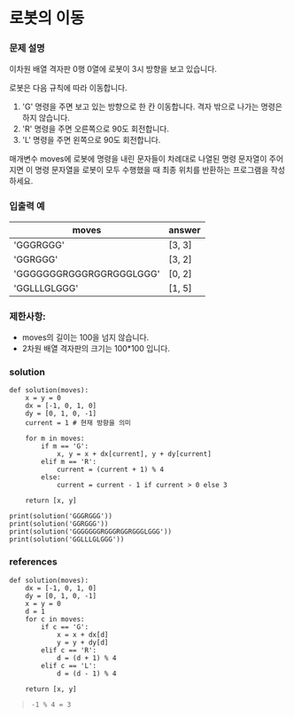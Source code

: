 # 로봇의 이동 

### 문제 설명
이차원 배열 격자판 0행 0열에 로봇이 3시 방향을 보고 있습니다.

로봇은 다음 규칙에 따라 이동합니다.

1. 'G' 명령을 주면 보고 있는 방향으로 한 칸 이동합니다. 격자 밖으로 나가는 명령은 하지 않습니다.
2. 'R' 명령을 주면 오른쪽으로 90도 회전합니다.
3. 'L' 명령을 주면 왼쪽으로 90도 회전합니다.

매개변수 moves에 로봇에 명령을 내린 문자들이 차례대로 나열된 명령 문자열이 주어지면 
이 명령 문자열을 로봇이 모두 수행했을 때 최종 위치를 반환하는 프로그램을 작성하세요.

### 입출력 예
|moves| answer|
|---|---|
|'GGGRGGG'| [3, 3]|
|'GGRGGG' |[3, 2]|
|'GGGGGGGRGGGRGGRGGGLGGG' |[0, 2]|
|'GGLLLGLGGG' |[1, 5]|

### 제한사항:
* moves의 길이는 100을 넘지 않습니다.
* 2차원 배열 격자판의 크기는 100*100 입니다.
### solution
```
def solution(moves):
    x = y = 0
    dx = [-1, 0, 1, 0]
    dy = [0, 1, 0, -1]
    current = 1 # 현재 방향을 의미 

    for m in moves:
        if m == 'G':
            x, y = x + dx[current], y + dy[current]
        elif m == 'R':
            current = (current + 1) % 4
        else:
            current = current - 1 if current > 0 else 3

    return [x, y]
                      
print(solution('GGGRGGG'))
print(solution('GGRGGG'))
print(solution('GGGGGGGRGGGRGGRGGGLGGG'))
print(solution('GGLLLGLGGG'))
```

### references
```
def solution(moves):
    dx = [-1, 0, 1, 0]
    dy = [0, 1, 0, -1]
    x = y = 0
    d = 1
    for c in moves:
        if c == 'G':
            x = x + dx[d]
            y = y + dy[d]
        elif c == 'R':
            d = (d + 1) % 4
        elif c == 'L':
            d = (d - 1) % 4

    return [x, y]
```
> `-1 % 4 = 3`




